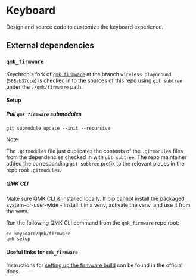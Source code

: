 # Keyboard

Design and source code to customize the keyboard experience.

## External dependencies

### [`qmk_firmware`](https://github.com/qmk/qmk_firmware)

Keychron's fork of [`qmk_firmware`](https://github.com/qmk/qmk_firmware) at the branch `wireless_playground` (`568ab37cce`) is checked in to the sources of this repo using `git subtree` under the `./qmk/firmware` path.

#### Setup

##### Pull `qmk_firmware` submodules

```shell
git submodule update --init --recursive
```

> [!NOTE]
>
> The `.gitmodules` file just duplicates the contents of the `.gitmodules` files from the dependencies checked in with `git subtree`. The repo maintainer added the corresponding `git subtree` prefix to the relevant places in the repo root `.gitmodules`.

##### QMK CLI

Make sure [QMK CLI is installed locally](https://docs.qmk.fm/cli#install-using-easy_install-or-pip). If pip cannot install the packaged system-or-user-wide - install it in a venv, activate the venv, and use it from the venv.

Run the following QMK CLI command from the `qmk_firmware` repo root:

```shell
cd keyboard/qmk/firmware
qmk setup
```

#### Useful links for `qmk_firmware`

Instructions for [setting up the firmware build](https://docs.qmk.fm/newbs_getting_started) can be found in the official docs.
